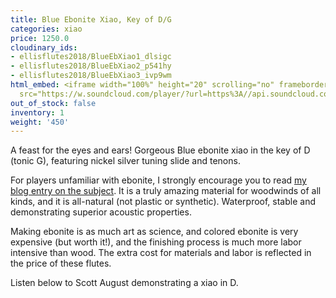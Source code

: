 ```yaml
---
title: Blue Ebonite Xiao, Key of D/G
categories: xiao
price: 1250.0
cloudinary_ids:
- ellisflutes2018/BlueEbXiao1_dlsigc
- ellisflutes2018/BlueEbXiao2_p541hy
- ellisflutes2018/BlueEbXiao3_ivp9wm
html_embed: <iframe width="100%" height="20" scrolling="no" frameborder="no" allow="autoplay"
  src="https://w.soundcloud.com/player/?url=https%3A//api.soundcloud.com/tracks/232506958&color=%23ff5500&inverse=false&auto_play=false&show_user=true"></iframe>
out_of_stock: false
inventory: 1
weight: '450'
---
```


A feast for the eyes and ears!  Gorgeous Blue ebonite xiao in the key of D (tonic G), featuring nickel silver tuning slide and tenons.

For players unfamiliar with ebonite, I strongly encourage you to read [my blog entry on the subject](http://ellisflutes.com/blog/what-is-ebonite).  It is a truly amazing material for woodwinds of all kinds, and it is all-natural (not plastic or synthetic).  Waterproof, stable and demonstrating superior acoustic properties.

Making ebonite is as much art as science, and colored ebonite is very expensive (but worth it!), and the finishing process is much more labor intensive than wood.  The extra cost for materials and labor is reflected in the price of these flutes.

Listen below to Scott August demonstrating a xiao in D.